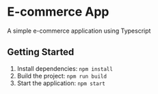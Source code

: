 # E-commerce App

A simple e-commerce application using Typescript

## Getting Started

1. Install dependencies: `npm install`
2. Build the project: `npm run build`
3. Start the application: `npm start`